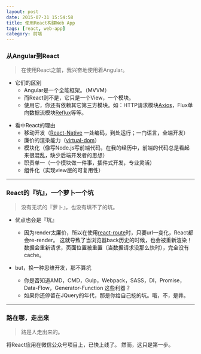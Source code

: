 ```yaml
---
layout: post
date: 2015-07-31 15:54:58
title: 使用React构建Web App
tags: [react, web-app]
category: 前端
---
```


### 从Angular到React
> 在使用React之前，我兴奋地使用着Angular。

* 它们的区别
	* Angular是一个全能框架。（MVVM）
	* 而React则不是，它只是一个View，一个模块。
	* 使用它，你还有依赖其它第三方模块。如：HTTP请求模块[Axios][Axios-url]，Flux单向数据流模块[Reflux][Reflux-url]等等。

[Axios-url]: https://github.com/mzabriskie/axios
[Reflux-url]: https://github.com/spoike/refluxjs

* 看中React的理由
	* 移动开发（[React-Native][React-Native-url] 一处编码，到处运行；一门语言，全端开发） 
	* 廉价的渲染能力（[virtual-dom][virtual-dom-url]）
	* 模块化（像写Node.js写前端代码，在我的经历中，前端的代码总是看起来很混乱，缺少后端开发者的思想）
	* 职责单一（一个模块做一件事，插件式开发，专业灵活）
	* 组件化（实现view层的可复用性）

[React-Native-url]: https://facebook.github.io/react-native
[virtual-dom-url]: https://github.com/Matt-Esch/virtual-dom

-----

### React的『坑』，一个萝卜一个坑
> 没有无坑的『萝卜』，也没有填不了的坑。

* 优点也会是『坑』
	* 因为render太廉价，所以在使用[react-route][react-route-url]时，只要url一变化，React都会re-render。
	这就导致了当浏览器back历史的时候，也会被重新渲染！
	数据会重新请求，页面位置被重置（当数据请求没那么快时），完全没有cache。

* but，换一种思维开发，那不算坑
	* 你是否知道AMD，CMD，Gulp，Webpack，SASS，DI，Promise，Data-Flow，Generator-Function 这些利器？
	* 如果你还停留在JQuery的年代，那是你给自己挖的坑。哦，不，是井。

[react-route-url]: https://github.com/rackt/react-router

-----

### 路在哪，走出来
> 路是人走出来的。

将React应用在微信公众号项目上，已快上线了。
然而，这只是第一步。
